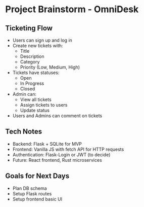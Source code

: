 # Project Brainstorm - OmniDesk

## Ticketing Flow

- Users can sign up and log in
- Create new tickets with:
  - Title
  - Description
  - Category
  - Priority (Low, Medium, High)
- Tickets have statuses:
  - Open
  - In Progress
  - Closed
- Admin can:
  - View all tickets
  - Assign tickets to users
  - Update status
- Users and Admins can comment on tickets

## Tech Notes

- Backend: Flask + SQLite for MVP
- Frontend: Vanilla JS with fetch API for HTTP requests
- Authentication: Flask-Login or JWT (to decide)
- Future: React frontend, Rust microservices

## Goals for Next Days

- Plan DB schema
- Setup Flask routes
- Setup frontend basic UI

